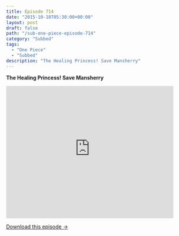 ```yaml
---
title: Episode 714
date: "2015-10-18T05:30:00+00:00"
layout: post
draft: false
path: "/sub-one-piece-episode-714"
category: "Subbed"
tags:
  - "One Piece"
  - "Subbed"
description: "The Healing Princess! Save Mansherry"
---
```


**The Healing Princess! Save Mansherry**

<iframe width="640" height="360" src="https://www.rapidvideo.com/e/G6FRPGJY9H" frameborder="0" marginwidth=0 marginheight=0 scrolling=no allowfullscreen style="max-width:90%;"></iframe>

<a href="http://ouo.io/qs/eCodkFEQ?s=https://www.rapidvideo.com/d/G6FRPGJY9H" class="styled_a">Download this episode →</a>

